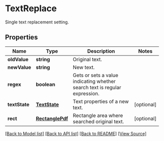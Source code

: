 ﻿# TextReplace
Single text replacement setting.

## Properties
Name | Type | Description | Notes
------------ | ------------- | ------------- | -------------
**oldValue** | **string** | Original text. | 
**newValue** | **string** | New text. | 
**regex** | **boolean** | Gets or sets a value indicating whether search text is regular expression. | 
**textState** | [**TextState**](TextState.md) | Text properties of a new text. | [optional]
**rect** | [**RectanglePdf**](RectanglePdf.md) | Rectangle area where searched original text. | [optional]

[[Back to Model list]](../README.md#documentation-for-models) [[Back to API list]](../README.md#documentation-for-api-endpoints) [[Back to README]](../README.md) [[View Source]](../src/models/textReplace.ts)

